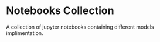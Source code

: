 # Notebooks Collection
A collection of jupyter notebooks containing different models implimentation.

